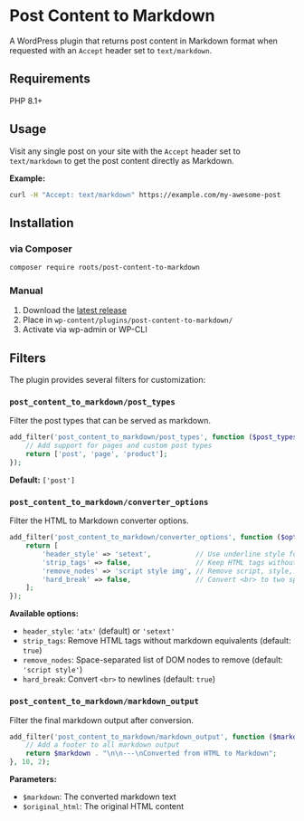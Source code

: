 # Post Content to Markdown

A WordPress plugin that returns post content in Markdown format when requested with an `Accept` header set to `text/markdown`.

## Requirements

PHP 8.1+

## Usage

Visit any single post on your site with the `Accept` header set to `text/markdown` to get the post content directly as Markdown.

**Example:**

```bash
curl -H "Accept: text/markdown" https://example.com/my-awesome-post
```

## Installation

### via Composer

```bash
composer require roots/post-content-to-markdown
```

### Manual

1. Download the [latest release](https://github.com/roots/post-content-to-markdown/releases)
2. Place in `wp-content/plugins/post-content-to-markdown/`
3. Activate via wp-admin or WP-CLI

## Filters

The plugin provides several filters for customization:

### `post_content_to_markdown/post_types`

Filter the post types that can be served as markdown.

```php
add_filter('post_content_to_markdown/post_types', function ($post_types) {
    // Add support for pages and custom post types
    return ['post', 'page', 'product'];
});
```

**Default:** `['post']`

### `post_content_to_markdown/converter_options`

Filter the HTML to Markdown converter options.

```php
add_filter('post_content_to_markdown/converter_options', function ($options) {
    return [
        'header_style' => 'setext',           // Use underline style for H1/H2
        'strip_tags' => false,                // Keep HTML tags without markdown equivalents
        'remove_nodes' => 'script style img', // Remove script, style, and img elements
        'hard_break' => false,                // Convert <br> to two spaces + newline
    ];
});
```

**Available options:**
- `header_style`: `'atx'` (default) or `'setext'`
- `strip_tags`: Remove HTML tags without markdown equivalents (default: `true`)
- `remove_nodes`: Space-separated list of DOM nodes to remove (default: `'script style'`)
- `hard_break`: Convert `<br>` to newlines (default: `true`)

### `post_content_to_markdown/markdown_output`

Filter the final markdown output after conversion.

```php
add_filter('post_content_to_markdown/markdown_output', function ($markdown, $original_html) {
    // Add a footer to all markdown output
    return $markdown . "\n\n---\nConverted from HTML to Markdown";
}, 10, 2);
```

**Parameters:**
- `$markdown`: The converted markdown text
- `$original_html`: The original HTML content
